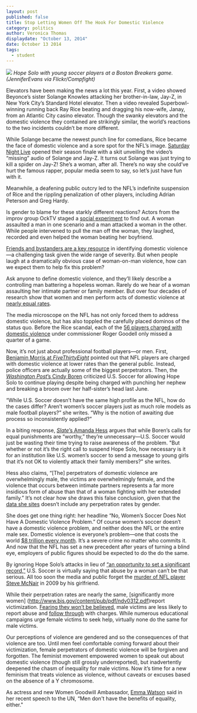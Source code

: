 ```yaml
---
layout: post
published: false
title: Stop Letting Women Off The Hook For Domestic Violence
category: politics
author: Veronica Thomas
displaydate: "October 13, 2014"
date: October 13 2014
tags: 
  - student
---
```


![](http://i57.tinypic.com/14m4a3n.jpg)
_Hope Solo with young soccer players at a Boston Breakers game. (JenniferEvans via Flickr/Compfight)_

Elevators have been making the news a lot this year. First, a video showed Beyonce’s sister Solange Knowles attacking her brother-in-law, Jay-Z, in New York City’s Standard Hotel elevator. Then a video revealed Superbowl-winning running back Ray Rice beating and dragging his now-wife, Janay, from an Atlantic City casino elevator. Though the swanky elevators and the domestic violence they contained are strikingly similar, the world’s reactions to the two incidents couldn’t be more different. 

While Solange became the newest punch line for comedians, Rice became the face of domestic violence and a sore spot for the NFL’s image. [Saturday Night Live](http://variety.com/2014/tv/news/watch-saturday-night-love-jay-z-solange-knowles-spoof-1201185453/) opened their season finale with a skit unveiling the video’s “missing” audio of Solange and Jay-Z. It turns out Solange was just trying to kill a spider on Jay-Z! She’s a woman, after all. There’s no way she could’ve hurt the famous rapper, popular media seem to say, so let’s just have fun with it. 

Meanwhile, a deafening public outcry led to the NFL’s indefinite suspension of Rice and the rippling penalization of other players, including Adrian Peterson and Greg Hardy. 

Is gender to blame for these starkly different reactions? Actors from the improv group OckTV staged a [social experiment](http://www.today.com/news/domestic-violence-social-experiment-what-would-you-do-2D80191075) to find out. A woman assaulted a man in one scenario and a man attacked a woman in the other. While people intervened to pull the man off the woman, they laughed, recorded and even helped the woman beating her boyfriend. 

[Friends and bystanders are a key resource](http://cms350.com/politics/keeping-an-arm-s-length-colleges-not-doing-much-to-address-dating-violence.html) in identifying domestic violence—a challenging task given the wide range of severity. But when people laugh at a dramatically obvious case of woman-on-man violence, how can we expect them to help fix this problem?

Ask anyone to define domestic violence, and they’ll likely describe a controlling man battering a hopeless woman. Rarely do we hear of a woman assaulting her intimate partner or family member. But over four decades of research show that women and men perform acts of domestic violence at [nearly equal rates](http://www.nij.gov/topics/crime/intimate-partner-violence/Pages/measuring.aspx). 

The media microscope on the NFL has not only forced them to address domestic violence, but has also toppled the carefully placed dominos of the status quo. Before the Rice scandal, each of the [56 players charged with domestic violence](http://espn.go.com/espnw/news-commentary/article/11553070/why-hope-solo-suspended-team-usa-immediately) under commissioner Roger Goodell only missed a quarter of a game.

Now, it’s not just about professional football players—or men. First, [Benjamin Morris at _FiveThirtyEight_](http://fivethirtyeight.com/datalab/the-rate-of-domestic-violence-arrests-among-nfl-players/) pointed out that NFL players are charged with domestic violence at lower rates than the general public. Instead, police officers are actually some of the biggest perpetrators. Then, the [_Washington Post_’s Cindy Boren](http://www.washingtonpost.com/blogs/early-lead/wp/2014/09/19/hope-solo-and-the-domestic-violence-case-no-one-is-talking-about/) criticized U.S. Soccer for allowing Hope Solo to continue playing despite being charged with punching her nephew and breaking a broom over her half-sister’s head last June. 

“While U.S. Soccer doesn’t have the same high profile as the NFL, how do the cases differ? Aren’t women’s soccer players just as much role models as male football players?” she writes. “Why is the notion of awaiting due process so inconsistently applied?” 

In a biting response, [_Slate_’s Amanda Hess](http://www.slate.com/articles/double_x/doublex/2014/09/hope_solo_domestic_violence_it_is_very_very_stupid_to_compare_the_soccer.html) argues that while Boren’s calls for equal punishments are “worthy,” they’re unnecessary—U.S. Soccer would just be wasting their time trying to raise awareness of the problem. "But whether or not it’s the right call to suspend Hope Solo, how necessary is it for an institution like U.S. women’s soccer to send a message to young girls that it’s not OK to violently attack their family members?" she writes.

Hess also claims, “[The] perpetrators of domestic violence are overwhelmingly male, the victims are overwhelmingly female, and the violence that occurs between intimate partners represents a far more insidious form of abuse than that of a woman fighting with her extended family.” It’s not clear how she draws this false conclusion, given that the [data she sites](http://www.bjs.gov/content/pub/pdf/ipvus.pdf) doesn’t include any perpetration rates by gender. 

She does get one thing right: her headline “No, Women’s Soccer Does Not Have A Domestic Violence Problem.” Of course women’s soccer doesn’t have a domestic violence problem, and neither does the NFL or the entire male sex. Domestic violence is everyone’s problem—one that costs the world [$8 trillion every month](http://freakonomics.com/2014/10/02/108967/). It’s a severe crime no matter who commits it. And now that the NFL has set a new precedent after years of turning a blind eye, employers of public figures should be expected to do the do the same. 

By ignoring Hope Solo’s attacks in lieu of [“an opportunity to set a significant record,”](http://espn.go.com/espnw/news-commentary/article/11553070/why-hope-solo-suspended-team-usa-immediately) U.S. Soccer is virtually saying that abuse by a woman can’t be that serious. All too soon the media and public forget the [murder of NFL player Steve McNair](http://www.sportingnews.com/nfl/story/2014-07-03/steve-mcnair-killed-five-year-anniversary-july-4-2009-memorial-family-celebration-fred-mcnair-titans) in 2009 by his girlfriend.

While their perpetration rates are nearly the same, [significantly more women] (http://www.bjs.gov/content/pub/pdf/ndv0312.pdf)report victimization. [Fearing they won’t be believed](http://www.theguardian.com/commentisfree/2014/mar/12/domestic-violence-male-victims-embarrassment), male victims are less likely to report abuse and [follow through](http://brightonmanplan.wordpress.com/2012/01/19/male-victims-of-domestic-violence-suffering-in-silence/) with charges. While numerous educational campaigns urge female victims to seek help, virtually none do the same for male victims. 

Our perceptions of violence are gendered and so the consequences of that violence are too. Until men feel comfortable coming forward about their victimization, female perpetrators of domestic violence will be forgiven and forgotten. The feminist movement empowered women to speak out about domestic violence (though still grossly underreported), but inadvertently deepened the chasm of inequality for male victims. Now it’s time for a new feminism that treats violence as violence, without caveats or excuses based on the absence of a Y chromosome.

As actress and new Women Goodwill Ambassador, [Emma Watson](http://www.eonline.com/news/581276/emma-watson-gives-emotional-powerful-speech-at-u-n-about-gender-inequality-check-out-a-transcript-and-a-video) said in her recent speech to the UN, “Men don't have the benefits of equality, either."